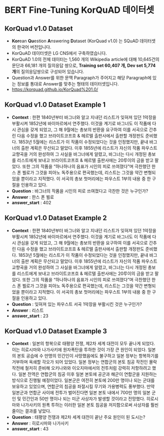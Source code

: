 # BERT Fine-Tuning KorQuAD 데이터셋

## KorQuad v1.0 Dataset

- **Kor**ean **Qu**estion **A**nswering **D**ataset (KorQuad v1.0) 는 SQuAD 데이터셋의 한국어 버전입니다.
- KorQuAD 데이터셋은 LG CNS에서 구축하였습니다.
- KorQuAD 1.0의 전체 데이터는 1,560 개의 Wikipedia article에 대해 10,645건의 문단과 66,181 개의 질의응답 쌍으로, <b>Training set 60,407 개, Dev set 5,774 개</b>의 질의응답쌍으로 구성되어 있습니다.
- Question과 Answer를 위한 문맥 Paragraph가 주어지고 해당 Paragraph에 있는 정보를 통대로 Answer를 맞추는 형태의 데이터셋입니다.
- https://korquad.github.io/KorQuad%201.0/


## KorQuad v1.0 Dataset Example 1

- **Context** : 한편 1840년부터 바그너와 알고 지내던 리스트가 잊혀져 있던 1악장을 부활시켜 1852년에 바이마르에서 연주했다. 이것을 계기로 바그너도 이 작품에 다시 관심을 갖게 되었고, 그 해 9월에는 총보의 반환을 요구하여 이를 서곡으로 간추린 다음 수정을 했고 브라이트코프흐 & 헤르텔 출판사에서 출판할 개정판도 준비했다. 1853년 5월에는 리스트가 이 작품이 수정되었다는 것을 인정했지만, 끝내 바그너의 출판 계획은 무산되고 말았다. 이후 1855년에 리스트가 자신의 작품 파우스트 교향곡을 거의 완성하여 그 사실을 바그너에게 알렸고, 바그너는 다시 개정된 총보를 리스트에게 보내고 브라이트코프흐 & 헤르텔 출판사에는 20루이의 금을 받고 팔았다. 또한 그의 작품을 “하나하나의 음표가 시인의 피로 쓰여졌다”며 극찬했던 한스 폰 뷜로가 그것을 피아노 독주용으로 편곡했는데, 리스트는 그것을 약간 변형되었을 뿐이라고 지적했다. 이 서곡의 총보 첫머리에는 파우스트 1부의 내용 중 한 구절을 인용하고 있다.
- **Question** : 바그너의 작품을 시인의 피로 쓰여졌다고 극찬한 것은 누구인가?
- **Answer** : 한스 폰 뷜로
- **answer_start** : 402

## KorQuad v1.0 Dataset Example 2

- **Context** : 한편 1840년부터 바그너와 알고 지내던 리스트가 잊혀져 있던 1악장을 부활시켜 1852년에 바이마르에서 연주했다. 이것을 계기로 바그너도 이 작품에 다시 관심을 갖게 되었고, 그 해 9월에는 총보의 반환을 요구하여 이를 서곡으로 간추린 다음 수정을 했고 브라이트코프흐 & 헤르텔 출판사에서 출판할 개정판도 준비했다. 1853년 5월에는 리스트가 이 작품이 수정되었다는 것을 인정했지만, 끝내 바그너의 출판 계획은 무산되고 말았다. 이후 1855년에 리스트가 자신의 작품 파우스트 교향곡을 거의 완성하여 그 사실을 바그너에게 알렸고, 바그너는 다시 개정된 총보를 리스트에게 보내고 브라이트코프흐 & 헤르텔 출판사에는 20루이의 금을 받고 팔았다. 또한 그의 작품을 “하나하나의 음표가 시인의 피로 쓰여졌다”며 극찬했던 한스 폰 뷜로가 그것을 피아노 독주용으로 편곡했는데, 리스트는 그것을 약간 변형되었을 뿐이라고 지적했다. 이 서곡의 총보 첫머리에는 파우스트 1부의 내용 중 한 구절을 인용하고 있다.
- **Question** : 잊혀져 있는 파우스트 서곡 1악장을 부활시킨 것은 누구인가?
- **Answer** : 리스트
- **answer_start** : 23

## KorQuad v1.0 Dataset Example 3

- **Context** : 일본의 항복으로 태평양 전쟁, 제2차 세계 대전이 모두 끝나게 되었다. 이는 히로시마와 나가사키에 원자폭탄을 투하한 것이 가장 큰 원인이 되었다. 일본의 본토 공습에 수 만명의 민간인이 사망했음에도 불구하고 일본 정부는 항복하기를 거부하며 옥쇄할 각오가 되어 있었다. 일본 정부는 연합군의 본토 침공 작전인 몰락 작전에 철저히 준비해 오키나와와 이오지마에서의 전투처럼 강력히 저항하려고 했다. 일본 전역은 연합군의 침공 이후 일본 본토에 공군과 해군이 연합군을 지원하는 방식으로 진행될 예정이었다. 일본군은 여전히 본토에 200만 명이나 되는 군대를 보유하고 있었으며, 연합군의 침공을 좌절시킬 무기와 가용병력도 풍부했다. 만약 일본군과 연합군 사이에 전투가 벌어진다면 일본 본토 내에서 700만 명의 일본 군인 및 민간인과 50만 명이나 되는 미군 사상자가 발생할 것이라고 전망했다. 히로시마와 나가사키의 원폭 투하는 이러한 일본 본토 침공을 저지함으로써 사상자를 훨씬 줄이는 결과를 낳았다.
- **Question** : 태평양 전쟁과 제2차 세계 대전이 끝난 주요 원인이 된 도시는?
- **Answer** : 히로시마와 나가사키
- **answer_start** : 43